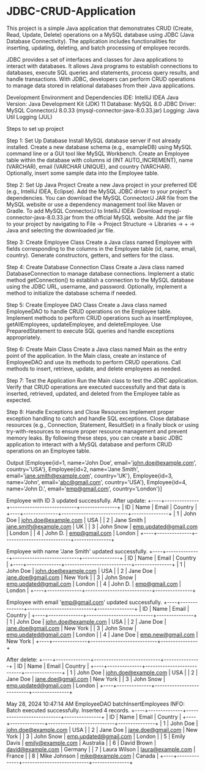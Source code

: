 # JDBC-CRUD-Application

This project is a simple Java application that demonstrates CRUD (Create, Read, Update, Delete) operations on a MySQL database using JDBC (Java Database Connectivity). The application includes functionalities for inserting, updating, deleting, and batch processing of employee records.

JDBC provides a set of interfaces and classes for Java applications to interact with databases. It allows Java programs to establish connections to databases, execute SQL queries and statements, process query results, and handle transactions. With JDBC, developers can perform CRUD operations to manage data stored in relational databases from their Java applications.

Development Environment and Dependencies
IDE: IntelliJ IDEA
Java Version: Java Development Kit (JDK) 11
Database: MySQL 8.0
JDBC Driver: MySQL Connector/J 8.0.33 (mysql-connector-java-8.0.33.jar)
Logging: Java Util Logging (JUL)

Steps to set up project

Step 1: Set Up Database
Install MySQL database server if not already installed.
Create a new database schema (e.g., exampleDB) using MySQL command line or a GUI tool like MySQL Workbench.
Create an Employee table within the database with columns id (INT AUTO_INCREMENT), name (VARCHAR), email (VARCHAR UNIQUE), and country (VARCHAR).
Optionally, insert some sample data into the Employee table.

Step 2: Set Up Java Project
Create a new Java project in your preferred IDE (e.g., IntelliJ IDEA, Eclipse).
Add the MySQL JDBC driver to your project's dependencies. You can download the MySQL Connector/J JAR file from the MySQL website or use a dependency management tool like Maven or Gradle.
To add MySQL Connector/J to IntelliJ IDEA:
Download mysql-connector-java-8.0.33.jar from the official MySQL website.
Add the jar file to your project by navigating to File -> Project Structure -> Libraries -> + -> Java and selecting the downloaded jar file.

Step 3: Create Employee Class
Create a Java class named Employee with fields corresponding to the columns in the Employee table (id, name, email, country).
Generate constructors, getters, and setters for the class.

Step 4: Create Database Connection Class
Create a Java class named DatabaseConnection to manage database connections.
Implement a static method getConnection() to establish a connection to the MySQL database using the JDBC URL, username, and password.
Optionally, implement a method to initialize the database schema if needed.

Step 5: Create Employee DAO Class
Create a Java class named EmployeeDAO to handle CRUD operations on the Employee table.
Implement methods to perform CRUD operations such as insertEmployee, getAllEmployees, updateEmployee, and deleteEmployee.
Use PreparedStatement to execute SQL queries and handle exceptions appropriately.

Step 6: Create Main Class
Create a Java class named Main as the entry point of the application.
In the Main class, create an instance of EmployeeDAO and use its methods to perform CRUD operations.
Call methods to insert, retrieve, update, and delete employees as needed.

Step 7: Test the Application
Run the Main class to test the JDBC application.
Verify that CRUD operations are executed successfully and that data is inserted, retrieved, updated, and deleted from the Employee table as expected.

Step 8: Handle Exceptions and Close Resources
Implement proper exception handling to catch and handle SQL exceptions.
Close database resources (e.g., Connection, Statement, ResultSet) in a finally block or using try-with-resources to ensure proper resource management and prevent memory leaks.
By following these steps, you can create a basic JDBC application to interact with a MySQL database and perform CRUD operations on an Employee table.

Output
[Employee{id=1, name='John Doe', email='john.doe@example.com', country='USA'}, Employee{id=2, name='Jane Smith', email='jane.smith@example.com', country='UK'}, Employee{id=3, name='John', email='abc@gmail.com', country='USA'}, Employee{id=4, name='John D.', email='emp@gmail.com', country='London'}]

Employee with ID 3 updated successfully.
After update:
        +----+--------------+---------------------------+---------------+
        | ID | Name         | Email                     | Country       |
        +----+--------------+---------------------------+---------------+
        |  1 | John Doe     |      john.doe@example.com | USA           |
        |  2 | Jane Smith   |    jane.smith@example.com | UK            |
        |  3 | John Snow    |     emp.updated@gmail.com | London        |
        |  4 | John D.      |             emp@gmail.com | London        |
        +----+--------------+---------------------------+---------------+

Employee with name 'Jane Smith' updated successfully.
        +----+--------------+---------------------------+---------------+
        | ID | Name         | Email                     | Country       |
        +----+--------------+---------------------------+---------------+
        |  1 | John Doe     |      john.doe@example.com | USA           |
        |  2 | Jane Doe     |        jane.doe@gmail.com | New York      |
        |  3 | John Snow    |     emp.updated@gmail.com | London        |
        |  4 | John D.      |             emp@gmail.com | London        |
        +----+--------------+---------------------------+---------------+

Employee with email 'emp@gmail.com' updated successfully.
        +----+--------------+---------------------------+---------------+
        | ID | Name         | Email                     | Country       |
        +----+--------------+---------------------------+---------------+
        |  1 | John Doe     |      john.doe@example.com | USA           |
        |  2 | Jane Doe     |        jane.doe@gmail.com | New York      |
        |  3 | John Snow    |     emp.updated@gmail.com | London        |
        |  4 | Jane Doe     |         emp.new@gmail.com | New York      |
        +----+--------------+---------------------------+---------------+

After delete:
        +----+--------------+---------------------------+---------------+
        | ID | Name         | Email                     | Country       |
        +----+--------------+---------------------------+---------------+
        |  1 | John Doe     |      john.doe@example.com | USA           |
        |  2 | Jane Doe     |        jane.doe@gmail.com | New York      |
        |  3 | John Snow    |     emp.updated@gmail.com | London        |
        +----+--------------+---------------------------+---------------+

May 28, 2024 10:47:14 AM EmployeeDAO batchInsertEmployees
INFO: Batch executed successfully. Inserted 4 records.
        +----+--------------+---------------------------+---------------+
        | ID | Name         | Email                     | Country       |
        +----+--------------+---------------------------+---------------+
        |  1 | John Doe     |      john.doe@example.com | USA           |
        |  2 | Jane Doe     |        jane.doe@gmail.com | New York      |
        |  3 | John Snow    |     emp.updated@gmail.com | London        |
        |  5 | Emily Davis  |         emily@example.com | Australia     |
        |  6 | David Brown  |         david@example.com | Germany       |
        |  7 | Laura Wilson |         laura@example.com | France        |
        |  8 | Mike Johnson |          mike@example.com | Canada        |
        +----+--------------+---------------------------+---------------+


